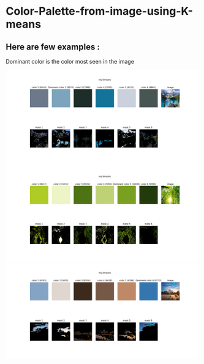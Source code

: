 # Color-Palette-from-image-using-K-means

## Here are few examples :

Dominant color is the color most seen in the image

![](ex1.png)
![](ex2.png)
![](ex3.png)
